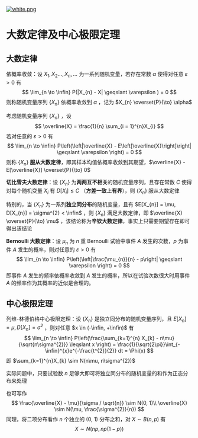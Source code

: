 [![white.png](https://i.loli.net/2019/04/11/5cae134487910.png)](https://github.com/i1123581321/NJU-open-resource)

# 大数定律及中心极限定理

## 大数定律

依概率收敛：设 $X_{1}, X_{2} \dots , X_{n} , \dots$ 为一系列随机变量，若存在常数 $\alpha$ 使得对任意 $\varepsilon > 0$ 有
$$
\lim_{n \to \infin} P(|X_{n} - X| \geqslant \varepsilon ) = 0
$$
则称随机变量序列 $\{X_{n}\}$ 依概率收敛到 $\alpha$ ，记为 $X_{n} \overset{P}{\to} \alpha$

考虑随机变量序列 $\{X_{n}\}$ ，设
$$
\overline{X} = \frac{1}{n} \sum_{i = 1}^{n}X_{i}
$$
若对任意的 $\varepsilon > 0$ 有
$$
\lim_{n \to \infin} P\left(\left|\overline{X} - E\left[\overline{X}\right]\right| \geqslant \varepsilon \right) = 0
$$
则称 $\{X_{n}\}$ **服从大数定律**，即其样本均值依概率收敛到其期望，$\overline{X} - E[\overline{X}] \overset{P}{\to} 0$

**切比雪夫大数定律**：设 $\{X_{n}\}$ 为**两两互不相关**的随机变量序列，且存在常数 $C$ 使得对每个随机变量 $X_{i}$ 有 $D[X_{i}] \leqslant C$ （**方差一致上有界**），则 $\{X_{n}\}$ 服从大数定律

特别的，当 $\{X_{n}\}$ 为一系列**独立同分布**的随机变量，且有 $E[X_{n}] = \mu, D[X_{n}] = \sigma^{2} < \infin$ ，则 $\{X_{n}\}$ 满足大数定律，即 $\overline{X} \overset{P}{\to} \mu$ ，该结论称为**辛钦大数定律**，事实上只需要期望存在即可得出该结论

**Bernoulli 大数定律**：设 $\mu_{n}$ 为 $n$ 重 Bernoulli 试验中事件 $A$ 发生的次数，$p$ 为事件 $A$ 发生的概率，则对任意的 $\varepsilon > 0$ 有
$$
\lim_{n \to \infin} P\left(\left|\frac{\mu_{n}}{n} - p\right| \geqslant \varepsilon \right) = 0
$$
即事件 $A$ 发生的频率依概率收敛到 $A$ 发生的概率，所以在试验次数很大时用事件 $A$ 的频率作为其概率的近似是合理的。

## 中心极限定理

列维-林德伯格中心极限定理：设 $\{X_{n}\}$ 是独立同分布的随机变量序列，且 $E[X_{n}] = \mu, D[X_{n}] = \sigma^{2}$ ，则对任意 $x \in (-\infin, +\infin)$ 有
$$
\lim_{n \to \infin} P\left(\frac{\sum_{k=1}^{n} X_{k} - n\mu}{\sqrt{n\sigma^{2}}} \leqslant x \right) = \frac{1}{\sqrt{2\pi}}\int_{-\infin}^{x}e^{-\frac{t^{2}}{2}} dt = \Phi(x)
$$
即 $\sum_{k=1}^{n}X_{k} \sim N(n\mu, n\sigma^{2})$

实际问题中，只要试验数 $n$ 足够大即可将独立同分布的随机变量的和作为正态分布来处理

也可写作
$$
\frac{\overline{X} - \mu}{\sigma / \sqrt{n}} \sim N(0, 1)\\
\overline{X} \sim N(\mu, \frac{\sigma^{2}}{n})
$$
同理，将二项分布看作 $n$ 个独立的 (0, 1) 分布之和，对 $X \sim B(n, p)$ 有
$$
X \sim N(np, np(1-p))
$$
